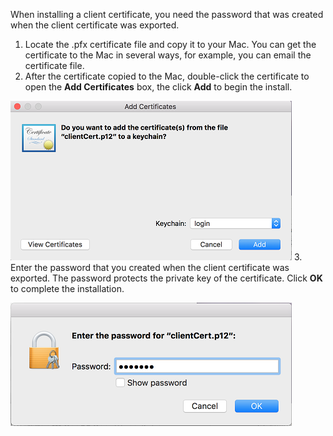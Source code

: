 When installing a client certificate, you need the password that was created when the client certificate was exported.

1. Locate the .pfx certificate file and copy it to your Mac. You can get the certificate to the Mac in several ways, for example, you can email the certificate file.
2. After the certificate copied to the Mac, double-click the certificate to open the **Add Certificates** box, the click **Add** to begin the install.

  ![Add certificates](./media/vpn-gateway-certificates-install-mac-client-cert-include/addcert.png)
3. Enter the password that you created when the client certificate was exported. The password protects the private key of the certificate. Click **OK** to complete the installation.

  ![Password](./media/vpn-gateway-certificates-install-mac-client-cert-include/password.png)